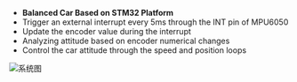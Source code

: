 - **Balanced Car Based on STM32 Platform**
- Trigger an external interrupt every 5ms through the INT pin of MPU6050
- Update the encoder value during the interrupt
- Analyzing attitude based on encoder numerical changes
- Control the car attitude through the speed and position loops

![系统图](https://github.com/Olaaaaab/BalanceCar/assets/139237529/707dcae7-8ece-4932-b432-c133996f6117)
